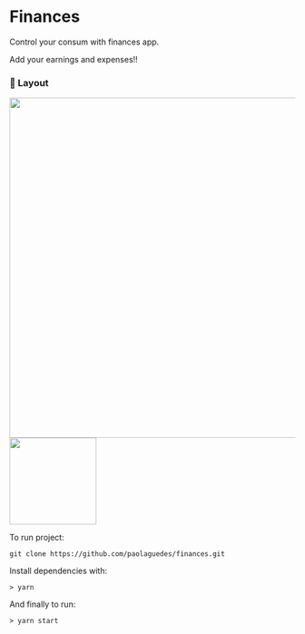 # Finances

Control your consum with finances app.

Add your earnings and expenses!!

### 🎨 Layout
<div syle="display:flex;">
<img src="https://user-images.githubusercontent.com/53832972/141515289-931407a4-b5ba-4fb3-a668-a223a60ef781.PNG" width="600">
<img src="https://user-images.githubusercontent.com/53832972/141515543-c24acb6e-a915-499e-a275-627414a8ea70.PNG" width="153">
</div>

To run project:

```
git clone https://github.com/paolaguedes/finances.git
```

Install dependencies with:

```
> yarn
```

And finally to run:

```
> yarn start
```
